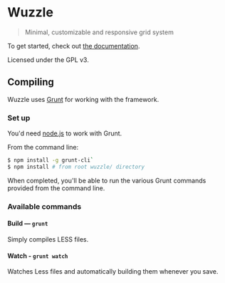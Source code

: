 # Wuzzle

> Minimal, customizable and responsive grid system

To get started, check out
[the documentation](https://github.com/ws1/wuzzle/wiki).

Licensed under the GPL v3.

## Compiling

Wuzzle uses [Grunt](http://gruntjs.com) for working with the framework.

### Set up

You'd need [node.js](http://nodejs.org/download/) to work with Grunt.

From the command line:

```bash
$ npm install -g grunt-cli`
$ npm install # from root wuzzle/ directory
```

When completed, you'll be able to run the various Grunt commands provided from the command line.

### Available commands

#### Build — `grunt`

Simply compiles LESS files.

#### Watch - `grunt watch`

Watches Less files and automatically building them whenever you save.